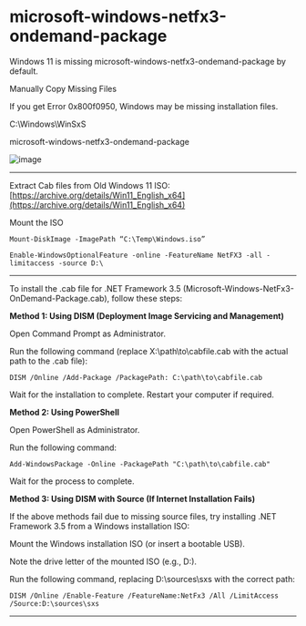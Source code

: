  # microsoft-windows-netfx3-ondemand-package

Windows 11 is missing microsoft-windows-netfx3-ondemand-package by default. 


Manually Copy Missing Files

If you get Error 0x800f0950, Windows may be missing installation files.

C:\Windows\WinSxS

microsoft-windows-netfx3-ondemand-package

![image](https://github.com/user-attachments/assets/0e29f471-2734-4d77-a660-32e643c25622)

------------

Extract Cab files from Old Windows 11 ISO: [https://archive.org/details/Win11_English_x64](https://archive.org/details/Win11_English_x64)

Mount the ISO 

    Mount-DiskImage -ImagePath “C:\Temp\Windows.iso”

    Enable-WindowsOptionalFeature -online -FeatureName NetFX3 -all -limitaccess -source D:\


------------

To install the .cab file for .NET Framework 3.5 (Microsoft-Windows-NetFx3-OnDemand-Package.cab), follow these steps:

**Method 1: Using DISM (Deployment Image Servicing and Management)**

Open Command Prompt as Administrator.

Run the following command (replace X:\path\to\cabfile.cab with the actual path to the .cab file):

    DISM /Online /Add-Package /PackagePath: C:\path\to\cabfile.cab

Wait for the installation to complete. Restart your computer if required.

**Method 2: Using PowerShell**

Open PowerShell as Administrator.

Run the following command:

    Add-WindowsPackage -Online -PackagePath "C:\path\to\cabfile.cab"

Wait for the process to complete.

**Method 3: Using DISM with Source (If Internet Installation Fails)**

If the above methods fail due to missing source files, try installing .NET Framework 3.5 from a Windows installation ISO:

Mount the Windows installation ISO (or insert a bootable USB).

Note the drive letter of the mounted ISO (e.g., D:).

Run the following command, replacing D:\sources\sxs with the correct path:

    DISM /Online /Enable-Feature /FeatureName:NetFx3 /All /LimitAccess /Source:D:\sources\sxs

------------
